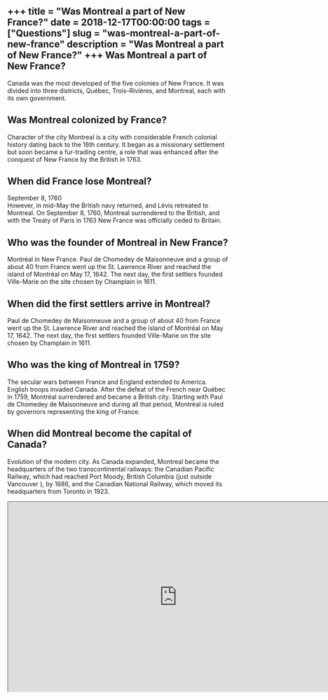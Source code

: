 +++
title = "Was Montreal a part of New France?"
date = 2018-12-17T00:00:00
tags = ["Questions"]
slug = "was-montreal-a-part-of-new-france"
description = "Was Montreal a part of New France?"
+++
Was Montreal a part of New France?
----------------------------------

Canada was the most developed of the five colonies of New France. It was divided into three districts, Québec, Trois-Rivières, and Montreal, each with its own government.

Was Montreal colonized by France?
---------------------------------

Character of the city Montreal is a city with considerable French colonial history dating back to the 16th century. It began as a missionary settlement but soon became a fur-trading centre, a role that was enhanced after the conquest of New France by the British in 1763.

When did France lose Montreal?
------------------------------

September 8, 1760  
However, in mid-May the British navy returned, and Lévis retreated to Montreal. On September 8, 1760, Montreal surrendered to the British, and with the Treaty of Paris in 1763 New France was officially ceded to Britain.

Who was the founder of Montreal in New France?
----------------------------------------------

Montréal in New France. Paul de Chomedey de Maisonneuve and a group of about 40 from France went up the St. Lawrence River and reached the island of Montréal on May 17, 1642. The next day, the first settlers founded Ville-Marie on the site chosen by Champlain in 1611.

When did the first settlers arrive in Montreal?
-----------------------------------------------

Paul de Chomedey de Maisonneuve and a group of about 40 from France went up the St. Lawrence River and reached the island of Montréal on May 17, 1642. The next day, the first settlers founded Ville-Marie on the site chosen by Champlain in 1611.

Who was the king of Montreal in 1759?
-------------------------------------

The secular wars between France and England extended to America. English troops invaded Canada. After the defeat of the French near Québec in 1759, Montréal surrendered and became a British city. Starting with Paul de Chomedey de Maisonneuve and during all that period, Montréal is ruled by governors representing the king of France.

When did Montreal become the capital of Canada?
-----------------------------------------------

Evolution of the modern city. As Canada expanded, Montreal became the headquarters of the two transcontinental railways: the Canadian Pacific Railway, which had reached Port Moody, British Columbia (just outside Vancouver ), by 1886, and the Canadian National Railway, which moved its headquarters from Toronto in 1923.

<iframe allow="accelerometer; autoplay; clipboard-write; encrypted-media; gyroscope; picture-in-picture" allowfullscreen="" class="__youtube_prefs__  epyt-is-override  no-lazyload" data-no-lazy="1" data-origheight="433" data-origwidth="770" data-skipgform_ajax_framebjll="" height="433" id="_ytid_63531" loading="lazy" src="https://www.youtube.com/embed/6EAWQGx8y4M?enablejsapi=1&autoplay=0&cc_load_policy=0&cc_lang_pref=&iv_load_policy=1&loop=0&modestbranding=0&rel=1&fs=1&playsinline=0&autohide=2&theme=dark&color=red&controls=1&" title="YouTube player" width="770"></iframe>
